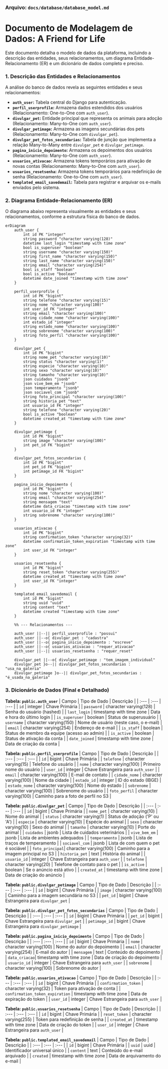 ### **Arquivo: `docs/database/database_model.md`**

# Documento de Modelagem de Dados: A Friend for Life 

Este documento detalha o modelo de dados da plataforma, incluindo a descrição das entidades, seus relacionamentos, um diagrama Entidade-Relacionamento (ER) e um dicionário de dados completo e preciso.

### 1. Descrição das Entidades e Relacionamentos 
A análise do banco de dados revela as seguintes entidades e seus relacionamentos:
*   **`auth_user`:** Tabela central do Django para autenticação.
*   **`perfil_userprofile`:** Armazena dados estendidos dos usuários (Relacionamento: One-to-One com `auth_user`).
*   **`divulgar_pet`:** Entidade principal que representa os animais para adoção (Relacionamento: Many-to-One com `auth_user`).
*   **`divulgar_petimage`:** Armazena as imagens secundárias dos pets (Relacionamento: Many-to-One com `divulgar_pet`).
*   **`divulgar_pet_fotos_secundarias`:** Tabela de junção que implementa a relação Many-to-Many entre `divulgar_pet` e `divulgar_petimage`.
*   **`pagina_inicio_depoimento`:** Armazena os depoimentos dos usuários (Relacionamento: Many-to-One com `auth_user`).
*   **`usuarios_ativacao`:** Armazena tokens temporários para ativação de novas contas (Relacionamento: Many-to-One com `auth_user`).
*   **`usuarios_resetsenha`:** Armazena tokens temporários para redefinição de senha (Relacionamento: One-to-One com `auth_user`).
*   **`templated_email_savedemail`:** Tabela para registrar e arquivar os e-mails enviados pelo sistema.

### 2. Diagrama Entidade-Relacionamento (ER)

O diagrama abaixo representa visualmente as entidades e seus relacionamentos, conforme a estrutura física do banco de dados.

```mermaid
erDiagram
    auth_user {
        int id PK "integer"
        string password "character varying(128)"
        datetime last_login "timestamp with time zone"
        bool is_superuser "boolean"
        string username "character varying(150)"
        string first_name "character varying(150)"
        string last_name "character varying(150)"
        string email "character varying(254)"
        bool is_staff "boolean"
        bool is_active "boolean"
        datetime date_joined "timestamp with time zone"
    }

    perfil_userprofile {
        int id PK "bigint"
        string telefone "character varying(15)"
        string nome "character varying(100)"
        int user_id FK "integer"
        string email "character varying(100)"
        string cidade_nome "character varying(100)"
        int estado_id "integer"
        string estado_nome "character varying(100)"
        string sobrenome "character varying(100)"
        string foto_perfil "character varying(100)"
    }

    divulgar_pet {
        int id PK "bigint"
        string nome_pet "character varying(10)"
        string status "character varying(1)"
        string especie "character varying(10)"
        string sexo "character varying(10)"
        string tamanho "character varying(10)"
        json cuidados "jsonb"
        json vive_bem_em "jsonb"
        json temperamento "jsonb"
        json sociavel_com "jsonb"
        string foto_principal "character varying(100)"
        string historia_pet "text"
        int usuario_id FK "integer"
        string telefone "character varying(20)"
        bool is_active "boolean"
        datetime created_at "timestamp with time zone"
    }

    divulgar_petimage {
        int id PK "bigint"
        string image "character varying(100)"
        int pet_id FK "bigint"
    }

    divulgar_pet_fotos_secundarias {
        int id PK "bigint"
        int pet_id FK "bigint"
        int petimage_id FK "bigint"
    }

    pagina_inicio_depoimento {
        int id PK "bigint"
        string nome "character varying(100)"
        string email "character varying(254)"
        string mensagem "text"
        datetime data_criacao "timestamp with time zone"
        int usuario_id FK "integer"
        string sobrenome "character varying(100)"
    }

    usuarios_ativacao {
        int id PK "bigint"
        string confirmation_token "character varying(32)"
        datetime confirmation_token_expiration "timestamp with time zone"
        int user_id FK "integer"
    }

    usuarios_resetsenha {
        int id PK "bigint"
        string reset_token "character varying(255)"
        datetime created_at "timestamp with time zone"
        int user_id FK "integer"
    }
    
    templated_email_savedemail {
        int id PK "bigint"
        string uuid "uuid"
        string content "text"
        datetime created "timestamp with time zone"
    }
    
    %% --- Relacionamentos ---
    
    auth_user ||--|| perfil_userprofile : "possui"
    auth_user ||--o{ divulgar_pet : "cadastra"
    auth_user ||--o{ pagina_inicio_depoimento : "escreve"
    auth_user ||--o{ usuarios_ativacao : "requer_ativacao"
    auth_user ||--|| usuarios_resetsenha : "requer_reset"
    
    divulgar_pet ||--o{ divulgar_petimage : "tem_imagem_individual"
    divulgar_pet }o--|| divulgar_pet_fotos_secundarias : "usa_na_galeria"
    divulgar_petimage }o--|| divulgar_pet_fotos_secundarias : "é_usada_na_galeria"
```

### 3. Dicionário de Dados (Final e Detalhado)

**Tabela: `public.auth_user`**
| Campo | Tipo de Dado | Descrição |
| :--- | :--- | :--- |
| `id` | integer | Chave Primária |
| `password` | character varying(128) | Senha do usuário (hashed) |
| `last_login` | timestamp with time zone | Data e hora do último login |
| `is_superuser` | boolean | Status de superusuário |
| `username` | character varying(150) | Nome de usuário (neste caso, o e-mail) |
| `email` | character varying(254) | Endereço de e-mail |
| `is_staff` | boolean | Status de membro da equipe (acesso ao admin) |
| `is_active` | boolean | Status de ativação da conta |
| `date_joined` | timestamp with time zone | Data de criação da conta |

**Tabela: `public.perfil_userprofile`**
| Campo | Tipo de Dado | Descrição |
| :--- | :--- | :--- |
| `id` | bigint | Chave Primária |
| `telefone` | character varying(15) | Telefone do usuário |
| `nome` | character varying(100) | Primeiro nome do usuário |
| `user_id` | integer | Chave Estrangeira para `auth_user` |
| `email` | character varying(100) | E-mail de contato |
| `cidade_nome` | character varying(100) | Nome da cidade |
| `estado_id` | integer | ID do estado (IBGE) |
| `estado_nome` | character varying(100) | Nome do estado |
| `sobrenome` | character varying(100) | Sobrenome do usuário |
| `foto_perfil` | character varying(100) | Caminho para a foto de perfil no S3 |

**Tabela: `public.divulgar_pet`**
| Campo | Tipo de Dado | Descrição |
| :--- | :--- | :--- |
| `id` | bigint | Chave Primária |
| `nome_pet` | character varying(10) | Nome do animal |
| `status` | character varying(1) | Status de adoção ('P' ou 'A') |
| `especie` | character varying(10) | Espécie do animal |
| `sexo` | character varying(10) | Sexo do animal |
| `tamanho` | character varying(10) | Porte do animal |
| `cuidados` | jsonb | Lista de cuidados veterinários |
| `vive_bem_em` | jsonb | Lista de ambientes adequados |
| `temperamento` | jsonb | Lista de traços de temperamento |
| `sociavel_com` | jsonb | Lista de com quem o pet é sociável |
| `foto_principal`| character varying(100) | Caminho para a imagem principal no S3 |
| `historia_pet` | text | História do animal |
| `usuario_id` | integer | Chave Estrangeira para `auth_user` |
| `telefone` | character varying(20) | Telefone de contato para o pet |
| `is_active` | boolean | Se o anúncio está ativo |
| `created_at` | timestamp with time zone | Data de criação do anúncio |

**Tabela: `public.divulgar_petimage`**
| Campo | Tipo de Dado | Descrição |
| :--- | :--- | :--- |
| `id` | bigint | Chave Primária |
| `image` | character varying(100) | Caminho para a imagem secundária no S3 |
| `pet_id` | bigint | Chave Estrangeira para `divulgar_pet` |

**Tabela: `public.divulgar_pet_fotos_secundarias`**
| Campo | Tipo de Dado | Descrição |
| :--- | :--- | :--- |
| `id` | bigint | Chave Primária |
| `pet_id` | bigint | Chave Estrangeira para `divulgar_pet` |
| `petimage_id` | bigint | Chave Estrangeira para `divulgar_petimage` |

**Tabela: `public.pagina_inicio_depoimento`**
| Campo | Tipo de Dado | Descrição |
| :--- | :--- | :--- |
| `id` | bigint | Chave Primária |
| `nome` | character varying(100) | Nome do autor do depoimento |
| `email` | character varying(254) | E-mail do autor |
| `mensagem` | text | Conteúdo do depoimento |
| `data_criacao`| timestamp with time zone | Data de criação do depoimento |
| `usuario_id` | integer | Chave Estrangeira para `auth_user` |
| `sobrenome` | character varying(100) | Sobrenome do autor |

**Tabela: `public.usuarios_ativacao`**
| Campo | Tipo de Dado | Descrição |
| :--- | :--- | :--- |
| `id` | bigint | Chave Primária |
| `confirmation_token` | character varying(32) | Token para ativação de conta |
| `confirmation_token_expiration` | timestamp with time zone | Data de expiração do token |
| `user_id` | integer | Chave Estrangeira para `auth_user` |

**Tabela: `public.usuarios_resetsenha`**
| Campo | Tipo de Dado | Descrição |
| :--- | :--- | :--- |
| `id` | bigint | Chave Primária |
| `reset_token` | character varying(255) | Token para redefinição de senha |
| `created_at` | timestamp with time zone | Data de criação do token |
| `user_id` | integer | Chave Estrangeira para `auth_user` |

**Tabela: `public.templated_email_savedemail`**
| Campo | Tipo de Dado | Descrição |
| :--- | :--- | :--- |
| `id` | bigint | Chave Primária |
| `uuid` | uuid | Identificador universal único |
| `content` | text | Conteúdo do e-mail arquivado |
| `created` | timestamp with time zone | Data de arquivamento do e-mail |
```

